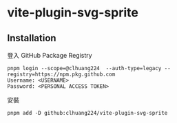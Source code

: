 # vite-plugin-svg-sprite

## Installation

登入 GitHub Package Registry
```
pnpm login --scope=@clhuang224  --auth-type=legacy --registry=https://npm.pkg.github.com
Username: <USERNAME>
Password: <PERSONAL ACCESS TOKEN>
```

安裝
```
pnpm add -D github:clhuang224/vite-plugin-svg-sprite
```
